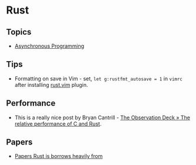 # Rust

## Topics

- [Asynchronous Programming](async.md)

## Tips

- Formatting on save in Vim - set, `let g:rustfmt_autosave = 1` in `vimrc` after
  installing [rust.vim](https://github.com/rust-lang/rust.vim) plugin.

## Performance

- This is a really nice post by Bryan Cantrill - 
  [The Observation Deck » The relative performance of C and Rust](http://dtrace.org/blogs/bmc/2018/09/28/the-relative-performance-of-c-and-rust/).
  
## Papers

- [Papers Rust is borrows heavily from](https://doc.rust-lang.org/1.2.0/book/academic-research.html)

